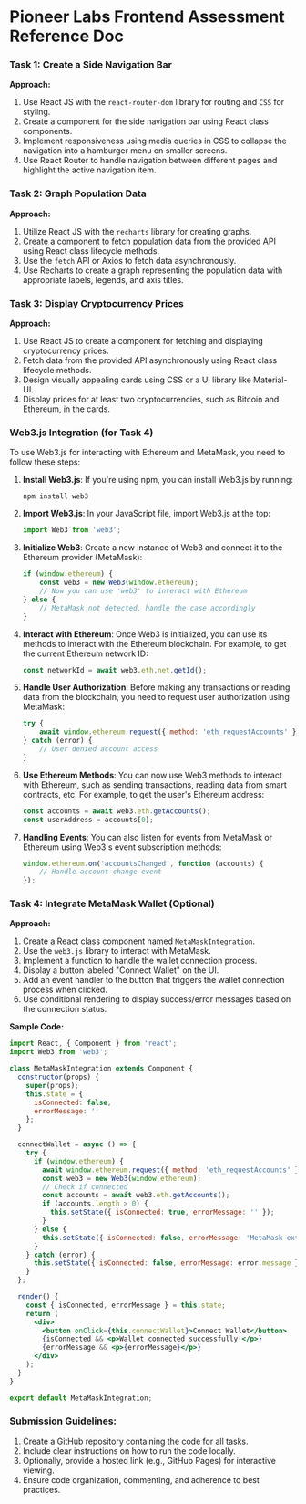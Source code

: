 # Pioneer Labs Frontend Assessment Reference Doc

### Task 1: Create a Side Navigation Bar

**Approach:**

1. Use React JS with the `react-router-dom` library for routing and `CSS` for styling.
2. Create a component for the side navigation bar using React class components.
3. Implement responsiveness using media queries in CSS to collapse the navigation into a hamburger menu on smaller screens.
4. Use React Router to handle navigation between different pages and highlight the active navigation item.

### Task 2: Graph Population Data

**Approach:**

1. Utilize React JS with the `recharts` library for creating graphs.
2. Create a component to fetch population data from the provided API using React class lifecycle methods.
3. Use the `fetch` API or Axios to fetch data asynchronously.
4. Use Recharts to create a graph representing the population data with appropriate labels, legends, and axis titles.

### Task 3: Display Cryptocurrency Prices

**Approach:**

1. Use React JS to create a component for fetching and displaying cryptocurrency prices.
2. Fetch data from the provided API asynchronously using React class lifecycle methods.
3. Design visually appealing cards using CSS or a UI library like Material-UI.
4. Display prices for at least two cryptocurrencies, such as Bitcoin and Ethereum, in the cards.

### **Web3.js Integration (for Task 4)**

To use Web3.js for interacting with Ethereum and MetaMask, you need to follow these steps:

1. **Install Web3.js**: If you're using npm, you can install Web3.js by running:
    
    ```
    npm install web3
    ```
    
2. **Import Web3.js**: In your JavaScript file, import Web3.js at the top:
    
    ```jsx
    import Web3 from 'web3';
    ```
    
3. **Initialize Web3**: Create a new instance of Web3 and connect it to the Ethereum provider (MetaMask):
    
    ```jsx
    if (window.ethereum) {
        const web3 = new Web3(window.ethereum);
        // Now you can use 'web3' to interact with Ethereum
    } else {
        // MetaMask not detected, handle the case accordingly
    }
    ```
    
4. **Interact with Ethereum**: Once Web3 is initialized, you can use its methods to interact with the Ethereum blockchain. For example, to get the current Ethereum network ID:
    
    ```jsx
    const networkId = await web3.eth.net.getId();
    ```
    
5. **Handle User Authorization**: Before making any transactions or reading data from the blockchain, you need to request user authorization using MetaMask:
    
    ```jsx
    try {
        await window.ethereum.request({ method: 'eth_requestAccounts' });
    } catch (error) {
        // User denied account access
    }
    ```
    
6. **Use Ethereum Methods**: You can now use Web3 methods to interact with Ethereum, such as sending transactions, reading data from smart contracts, etc. For example, to get the user's Ethereum address:
    
    ```jsx
    const accounts = await web3.eth.getAccounts();
    const userAddress = accounts[0];
    
    ```
    
7. **Handling Events**: You can also listen for events from MetaMask or Ethereum using Web3's event subscription methods:
    
    ```jsx
    window.ethereum.on('accountsChanged', function (accounts) {
        // Handle account change event
    });
    
    ```
    

### Task 4: Integrate MetaMask Wallet (Optional)

**Approach:**

1. Create a React class component named `MetaMaskIntegration`.
2. Use the `web3.js` library to interact with MetaMask.
3. Implement a function to handle the wallet connection process.
4. Display a button labeled "Connect Wallet" on the UI.
5. Add an event handler to the button that triggers the wallet connection process when clicked.
6. Use conditional rendering to display success/error messages based on the connection status.

**Sample Code:**

```jsx
import React, { Component } from 'react';
import Web3 from 'web3';

class MetaMaskIntegration extends Component {
  constructor(props) {
    super(props);
    this.state = {
      isConnected: false,
      errorMessage: ''
    };
  }

  connectWallet = async () => {
    try {
      if (window.ethereum) {
        await window.ethereum.request({ method: 'eth_requestAccounts' });
        const web3 = new Web3(window.ethereum);
        // Check if connected
        const accounts = await web3.eth.getAccounts();
        if (accounts.length > 0) {
          this.setState({ isConnected: true, errorMessage: '' });
        }
      } else {
        this.setState({ isConnected: false, errorMessage: 'MetaMask extension not detected.' });
      }
    } catch (error) {
      this.setState({ isConnected: false, errorMessage: error.message });
    }
  };

  render() {
    const { isConnected, errorMessage } = this.state;
    return (
      <div>
        <button onClick={this.connectWallet}>Connect Wallet</button>
        {isConnected && <p>Wallet connected successfully!</p>}
        {errorMessage && <p>{errorMessage}</p>}
      </div>
    );
  }
}

export default MetaMaskIntegration;

```

### **Submission Guidelines:**

1. Create a GitHub repository containing the code for all tasks.
2. Include clear instructions on how to run the code locally.
3. Optionally, provide a hosted link (e.g., GitHub Pages) for interactive viewing.
4. Ensure code organization, commenting, and adherence to best practices.
